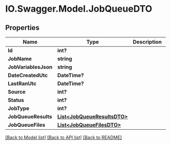 # IO.Swagger.Model.JobQueueDTO
## Properties

Name | Type | Description | Notes
------------ | ------------- | ------------- | -------------
**Id** | **int?** |  | [optional] 
**JobName** | **string** |  | [optional] 
**JobVariablesJson** | **string** |  | [optional] 
**DateCreatedUtc** | **DateTime?** |  | [optional] 
**LastRanUtc** | **DateTime?** |  | [optional] 
**Source** | **int?** |  | [optional] 
**Status** | **int?** |  | [optional] 
**JobType** | **int?** |  | [optional] 
**JobQueueResults** | [**List&lt;JobQueueResultsDTO&gt;**](JobQueueResultsDTO.md) |  | [optional] 
**JobQueueFiles** | [**List&lt;JobQueueFilesDTO&gt;**](JobQueueFilesDTO.md) |  | [optional] 

[[Back to Model list]](../README.md#documentation-for-models) [[Back to API list]](../README.md#documentation-for-api-endpoints) [[Back to README]](../README.md)


